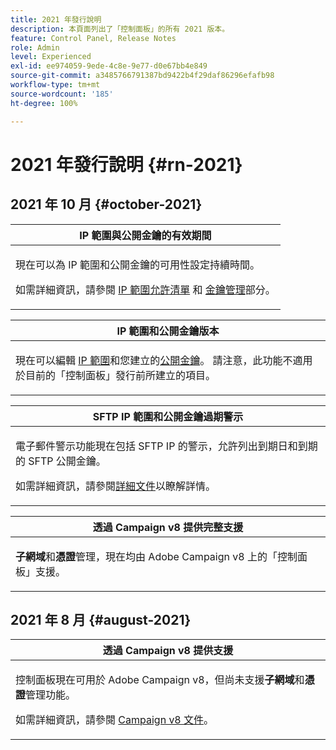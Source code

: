 ```yaml
---
title: 2021 年發行說明
description: 本頁面列出了「控制面板」的所有 2021 版本。
feature: Control Panel, Release Notes
role: Admin
level: Experienced
exl-id: ee974059-9ede-4c8e-9e77-d0e67bb4e849
source-git-commit: a3485766791387bd9422b4f29daf86296efafb98
workflow-type: tm+mt
source-wordcount: '185'
ht-degree: 100%

---
```


# 2021 年發行說明 {#rn-2021}

## 2021 年 10 月 {#october-2021}

<table>
<thead>
<tr>
<th><strong>IP 範圍與公開金鑰的有效期間</strong><br/></th>
</tr>
</thead>
<tbody>
<tr>
<td>
<p>現在可以為 IP 範圍和公開金鑰的可用性設定持續時間。 </p><p>如需詳細資訊，請參閱 <a href="../sftp/using/ip-range-allow-listing.md#adding-ip-addresses-allow-list">IP 範圍允許清單</a> 和 <a href="../sftp/using/key-management.md#installing-ssh-key">金鑰管理</a>部分。</p>
</td>
</tr>
</tbody>
</table>

<table>
<thead>
<tr>
<th><strong>IP 範圍和公開金鑰版本</strong><br/></th>
</tr>
</thead>
<tbody>
<tr>
<td>
<p>現在可以編輯 <a href="../sftp/using/ip-range-allow-listing.md#editing-ip-ranges">IP 範圍</a>和您建立的<a href="../sftp/using/key-management.md#editing-public-keys">公開金鑰</a>。 請注意，此功能不適用於目前的「控制面板」發行前所建立的項目。
</td>
</tr>
</tbody>
</table>

<table>
<thead>
<tr>
<th><strong>SFTP IP 範圍和公開金鑰過期警示</strong><br/></th>
</tr>
</thead>
<tbody>
<tr>
<td>
<p>電子郵件警示功能現在包括 SFTP IP 的警示，允許列出到期日和到期的 SFTP 公開金鑰。</p><p>如需詳細資訊，請參閱<a href="../performance-monitoring/using/email-alerting.md">詳細文件</a>以瞭解詳情。</p>
</td>
</tr>
</tbody>
</table>

<table>
<thead>
<tr>
<th><strong>透過 Campaign v8 提供完整支援</strong><br/></th>
</tr>
</thead>
<tbody>
<tr>
<td>
<p><strong>子網域</strong>和<strong>憑證</strong>管理，現在均由 Adobe Campaign v8 上的「控制面板」支援</a>。</p>
</td>
</tr>
</tbody>
</table>

## 2021 年 8 月 {#august-2021}

<table>
<thead>
<tr>
<th><strong>透過 Campaign v8 提供支援</strong><br/></th>
</tr>
</thead>
<tbody>
<tr>
<td>
<p>控制面板現在可用於 Adobe Campaign v8，但尚未支援<strong>子網域</strong>和<strong>憑證</strong>管理功能。</p><p>如需詳細資訊，請參閱 <a href="https://experienceleague.adobe.com/docs/campaign/campaign-v8/deploy/self-service.html?lang=zh-Hant" target="blank">Campaign v8 文件</a>。</p>
</td>
</tr>
</tbody>
</table>
